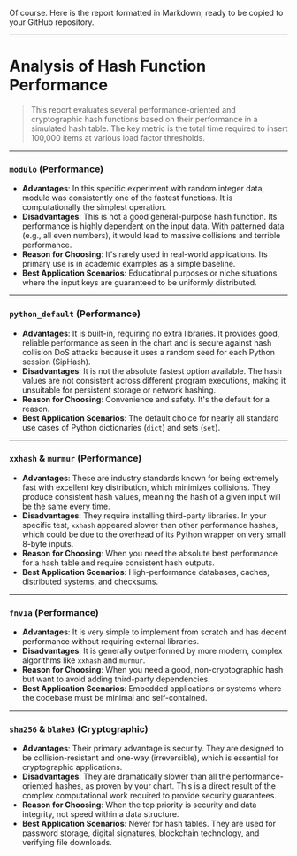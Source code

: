 Of course. Here is the report formatted in Markdown, ready to be copied to your GitHub repository.

***

# Analysis of Hash Function Performance

> This report evaluates several performance-oriented and cryptographic hash functions based on their performance in a simulated hash table. The key metric is the total time required to insert 100,000 items at various load factor thresholds.

---

### `modulo` (Performance)

* **Advantages**: In this specific experiment with random integer data, modulo was consistently one of the fastest functions. It is computationally the simplest operation.
* **Disadvantages**: This is not a good general-purpose hash function. Its performance is highly dependent on the input data. With patterned data (e.g., all even numbers), it would lead to massive collisions and terrible performance.
* **Reason for Choosing**: It's rarely used in real-world applications. Its primary use is in academic examples as a simple baseline.
* **Best Application Scenarios**: Educational purposes or niche situations where the input keys are guaranteed to be uniformly distributed.

---

### `python_default` (Performance)

* **Advantages**: It is built-in, requiring no extra libraries. It provides good, reliable performance as seen in the chart and is secure against hash collision DoS attacks because it uses a random seed for each Python session (SipHash).
* **Disadvantages**: It is not the absolute fastest option available. The hash values are not consistent across different program executions, making it unsuitable for persistent storage or network hashing.
* **Reason for Choosing**: Convenience and safety. It's the default for a reason.
* **Best Application Scenarios**: The default choice for nearly all standard use cases of Python dictionaries (`dict`) and sets (`set`).

---

### `xxhash` & `murmur` (Performance)

* **Advantages**: These are industry standards known for being extremely fast with excellent key distribution, which minimizes collisions. They produce consistent hash values, meaning the hash of a given input will be the same every time.
* **Disadvantages**: They require installing third-party libraries. In your specific test, `xxhash` appeared slower than other performance hashes, which could be due to the overhead of its Python wrapper on very small 8-byte inputs.
* **Reason for Choosing**: When you need the absolute best performance for a hash table and require consistent hash outputs.
* **Best Application Scenarios**: High-performance databases, caches, distributed systems, and checksums.

---

### `fnv1a` (Performance)

* **Advantages**: It is very simple to implement from scratch and has decent performance without requiring external libraries.
* **Disadvantages**: It is generally outperformed by more modern, complex algorithms like `xxhash` and `murmur`.
* **Reason for Choosing**: When you need a good, non-cryptographic hash but want to avoid adding third-party dependencies.
* **Best Application Scenarios**: Embedded applications or systems where the codebase must be minimal and self-contained.

---

### `sha256` & `blake3` (Cryptographic)

* **Advantages**: Their primary advantage is security. They are designed to be collision-resistant and one-way (irreversible), which is essential for cryptographic applications.
* **Disadvantages**: They are dramatically slower than all the performance-oriented hashes, as proven by your chart. This is a direct result of the complex computational work required to provide security guarantees.
* **Reason for Choosing**: When the top priority is security and data integrity, not speed within a data structure.
* **Best Application Scenarios**: Never for hash tables. They are used for password storage, digital signatures, blockchain technology, and verifying file downloads.